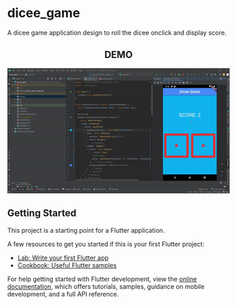 # dicee_game


A dicee game application design to roll the dicee onclick and display score.

<h2 align="center">DEMO</h2>


<div style="text-align: center;">
  <img src="screenVideo/screen-video.gif" alt="Demo video" width="700">
</div>








## Getting Started

This project is a starting point for a Flutter application.

A few resources to get you started if this is your first Flutter project:

- [Lab: Write your first Flutter app](https://docs.flutter.dev/get-started/codelab)
- [Cookbook: Useful Flutter samples](https://docs.flutter.dev/cookbook)

For help getting started with Flutter development, view the
[online documentation](https://docs.flutter.dev/), which offers tutorials,
samples, guidance on mobile development, and a full API reference.
